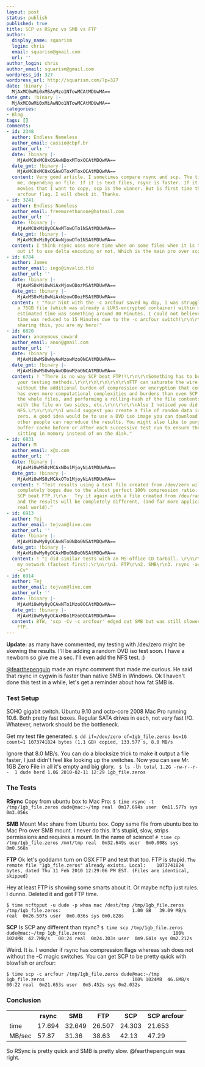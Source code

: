 ```yaml
---
layout: post
status: publish
published: true
title: SCP vs RSync vs SMB vs FTP
author:
  display_name: squarism
  login: chris
  email: squarism@gmail.com
  url: ''
author_login: chris
author_email: squarism@gmail.com
wordpress_id: 327
wordpress_url: http://squarism.com/?p=327
date: !binary |-
  MjAxMC0wMi0xMSAyMzo1NTowMCAtMDUwMA==
date_gmt: !binary |-
  MjAxMC0wMi0xMiAwNDo1NTowMCAtMDUwMA==
categories:
- Blog
tags: []
comments:
- id: 2348
  author: Endless Nameless
  author_email: cassio@cbpf.br
  author_url: ''
  date: !binary |-
    MjAxMC0xMC0xOSAwNDoxMToxOCAtMDQwMA==
  date_gmt: !binary |-
    MjAxMC0xMC0xOSAwOToxMToxOCAtMDQwMA==
  content: Very good article. I sometimes compare rsync and scp. The time varies to
    me, depending on file. If it is text files, rsync is faster. If it is images or
    movies that I want to copy, scp is the winner. But is first time that I see the
    arcfour flag. I will check it. Thanks.
- id: 3241
  author: Endless Nameless
  author_email: freemorethanone@hotmail.com
  author_url: ''
  date: !binary |-
    MjAxMC0xMi0yOCAwMTowOTo1NSAtMDUwMA==
  date_gmt: !binary |-
    MjAxMC0xMi0yOCAwNjowOTo1NSAtMDUwMA==
  content: I think rsync uses more time when on some files when it is trying to figure
    out if to use delta encoding or not. Which is the main pro over scp.
- id: 6784
  author: James
  author_email: ingo@invalid.tld
  author_url: ''
  date: !binary |-
    MjAxMS0xMi0wNiAxMjowODozMSAtMDUwMA==
  date_gmt: !binary |-
    MjAxMS0xMi0wNiAxNzowODozMSAtMDUwMA==
  content: ! "Your hint with the -c arcfour saved my day, i was struggling to copy
    a 75GB file (which was already a LUKS-encrypted container) within my network.
    estimated time was something around 80 Minutes. I could not believe that transfer
    time was reduced to 15 Minutes due to the -c arcfour switch!\r\n\r\nThanks for
    sharing this, you are my hero!"
- id: 6820
  author: anonymous_coward
  author_email: anon@gmail.com
  author_url: ''
  date: !binary |-
    MjAxMi0wMS0wNyAwMzowMzo0NCAtMDUwMA==
  date_gmt: !binary |-
    MjAxMi0wMS0wNyAwODowMzo0NCAtMDUwMA==
  content: ! "There is no way SCP beat FTP!!\r\n\r\nSomething has to be wrong with
    your testing methods.\r\n\r\n\r\n\r\n\r\nFTP can saturate the wire easily, and
    without the additional burden of compression or encryption that comes with SCP/SFTP.\r\n\r\n\r\n\r\nrsync
    has even more computational complexities and burdens than even SCP as it is hashing
    the whole files, and performing a rolling-hash of the file contents, deallign
    with the file on two sides, etc.\r\n\r\n\r\nAlso I noticed you did not compare
    NFS.\r\n\r\n\r\nI would suggest you create a file of random data instead of all
    zero. A good idea would be to use a DVD iso image you can download online, and
    other people can reproduce the results. You might also like to purge your filesystem
    buffer cache before or after each successive test run to ensure the file is not
    sitting in memory instead of on the disk."
- id: 6831
  author: M
  author_email: x@x.com
  author_url: ''
  date: !binary |-
    MjAxMi0wMS0zMCAxNDo1MjoyNiAtMDUwMA==
  date_gmt: !binary |-
    MjAxMi0wMS0zMCAxOTo1MjoyNiAtMDUwMA==
  content: ! "Test results using a test file created from /dev/zero will be
    completely bogus due to the almost perfect 100% compression ratio.  (This is why
    SCP beat FTP.)\r\n   Try it again with a file created from /dev/random
    and the results will be completely different, (and far more applicable to the
    real world)."
- id: 6913
  author: Tej
  author_email: tejvan@live.com
  author_url: ''
  date: !binary |-
    MjAxMi0wMy0yOCAwNTo0NDo0NSAtMDQwMA==
  date_gmt: !binary |-
    MjAxMi0wMy0yOCAxMDo0NDo0NSAtMDQwMA==
  content: ! "I did similar tests with an MS-office CD tarball. \r\n\r\nResults on
    my network (fastest first):\r\n\r\n1. FTP\r\n2. SMB\r\n3. rsync -avz\r\n4  scp
    -Cv"
- id: 6914
  author: Tej
  author_email: tejvan@live.com
  author_url: ''
  date: !binary |-
    MjAxMi0wMy0yOCAwNTo1Mzo0OCAtMDQwMA==
  date_gmt: !binary |-
    MjAxMi0wMy0yOCAxMDo1Mzo0OCAtMDQwMA==
  content: BTW, 'scp -Cv -c arcfour' edged out SMB but was still slower than simple
    FTP.
---
```

**Update:** as many have commented, my testing with /dev/zero might be skewing the results.  I'll be adding a random DVD iso test soon.  I have a newborn so give me a sec.  I'll even add the NFS test.  :)

[@fearthepenguin](http://twitter.com/fearthepenguin) made an rsync comment that made me curious.  He said that rsync in cygwin is faster than native SMB in Windows.  Ok I haven't done this test in a while, let's get a reminder about how fat SMB is.

### Test Setup

SOHO gigabit switch.  Ubuntu 9.10 and octo-core 2008 Mac Pro running 10.6.  Both pretty fast boxes.  Regular SATA drives in each, not very fast I/O.  Whatever, network should be the bottleneck.

Get my test file generated.
`$ dd if=/dev/zero of=1gb_file.zeros bs=1G count=1
1073741824 bytes (1.1 GB) copied, 133.577 s, 8.0 MB/s`

Ignore that 8.0 MB/s.  You can do a blocksize trick to make it output a file faster, I just didn't feel like looking up the switches.  Now you can see Mr. 1GB Zero File in all it's empty and big glory.
`
$ ls -lh
total 1.2G
-rw-r--r--  1 dude herd 1.0G 2010-02-11 12:29 1gb_file.zeros`

### The Tests

**RSync**
Copy from ubuntu box to Mac Pro:
`$ time rsync -t /tmp/1gb_file.zeros dude@mac:~/tmp
real  0m17.694s
user  0m11.577s
sys 0m3.056s
`

**SMB**
Mount Mac share from Ubuntu box.  Copy same file from ubuntu box to Mac Pro over SMB mount.  I never do this.  It's stupid, slow, strips permissions and requires a mount.  In the name of science!
`# time cp /tmp/1gb_file.zeros /mnt/tmp
real  0m32.649s
user  0m0.008s
sys 0m0.568s
`

**FTP**
Ok let's goddamn turn on OSX FTP and test that too.  FTP is stupid.
`The remote file "1gb_file.zeros" already exists.
  Local:    1073741824 bytes, dated Thu 11 Feb 2010 12:29:06 PM EST.
  (Files are identical, skipped)
`

Hey at least FTP is showing some smarts about it.  Or maybe ncftp just rules.  I dunno.  Deleted it and got FTP time.

`$ time ncftpput -u dude -p whoa mac /dest/tmp /tmp/1gb_file.zeros
/tmp/1gb_file.zeros:                          1.00 GB   39.09 MB/s
real  0m26.507s
user  0m0.036s
sys 0m0.828s
`

**SCP**
Is SCP any different than rsync?
`$ time scp /tmp/1gb_file.zeros dude@mac:~/tmp
1gb_file.zeros                                100% 1024MB  42.7MB/s   00:24
real  0m24.303s
user  0m9.641s
sys 0m2.212s
`

Weird.  It is.  I wonder if rsync has compression flags whereas ssh does not without the -C magic switches.  You can get SCP to be pretty quick with blowfish or arcfour:

`$ time scp -c arcfour /tmp/1gb_file.zeros dude@mac:~/tmp
1gb_file.zeros                                100% 1024MB  46.6MB/s   00:22
real  0m21.653s
user  0m5.452s
sys 0m2.032s`

### Conclusion
</p>
<table width=75%>
<th></th>
<th>rsync</th>
<th>SMB</th>
<th>FTP</th>
<th>SCP</th>
<th>SCP arcfour</th></p>
<tr>
<td>time</td>
<td>17.694</td>
<td>32.649</td>
<td>26.507</td>
<td>24.303</td>
<td>21.653</td>
</tr></p>
<tr>
<td>MB/sec</td>
<td>57.87</td>
<td>31.36</td>
<td>38.63</td>
<td>42.13</td>
<td>47.29</td>
</tr></p>

</table>

So RSync is pretty quick and SMB is pretty slow.  @fearthepenguin was right.